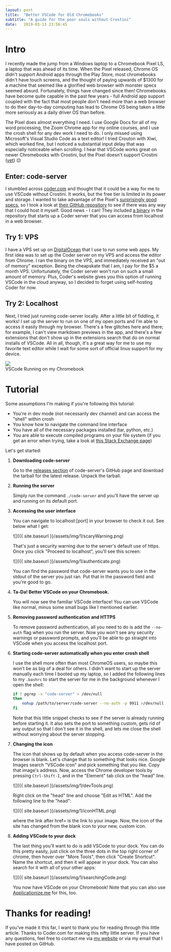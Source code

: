 ```yaml
---
layout: post
title:  "Better VSCode for Old Chromebooks"
subtitle: "A guide for the poor souls without Crostini"
date:   2019-03-13 23:56:45
---
```


# Intro

I recently made the jump from a Windows laptop to a Chromebook Pixel LS, a laptop that was ahead of its time. When the Pixel released, Chrome OS didn't support Android apps through the Play Store, most chromebooks didn't have touch screens, and the thought of paying upwards of $1300 for a machine that seemed like a glorified web browser with monster specs seemed absurd. Fortunately, things have changed since then! Chromebooks have become quite capable in the past few years - full Android app support coupled with the fact that most people don't need more than a web browser to do their day-to-day computing has lead to Chrome OS being taken a little more seriously as a daily driver OS than before.

The Pixel does almost everything I need. I use Google Docs for all of my word processing, the Zoom Chrome app for my online courses, and I use the crosh shell for any dev work I need to do. I only missed using Microsoft's Visual Studio Code as a text editor! I tried Crouton with Xiwi, which worked fine, but I noticed a substantial input delay that was especially noticeable when scrolling. I hear that VSCode works great on newer Chromebooks with Crostini, but the Pixel doesn't support Crostini ([yet](https://9to5google.com/2018/11/07/linux-app-support-2015-chromebook-pixel/)) 😔

## Enter: code-server

I stumbled across [coder.com](https://coder.com/) and thought that it could be a way for me to use VSCode without Crostini. It works, but the free tier is limited in its power and storage. I wanted to take advantage of the Pixel's [surprisingly good specs](https://en.wikipedia.org/wiki/Chromebook_Pixel#Specifications), so I took a look at [their GitHub repository](https://github.com/codercom/code-server) to see if there was any way that I could host it myself. Good news - I can! They included [a binary](https://github.com/codercom/code-server/releases) in the repository that starts up a Coder server that you can access from localhost in a web browser.

## Try 1: VPS

I have a VPS set up on [DigitalOcean](https://www.digitalocean.com/) that I use to run some web apps. My first idea was to set up the Coder server on my VPS and access the editor from Chrome. I ran the binary on the VPS, and immediately received an "out of memory" exception. Being the cheapskate that I am, I pay for the $5 a month VPS. Unfortunately, the Coder server won't run on such a small amount of memory. Plus, Coder's website gives you this option of running VSCode in the cloud anyway, so I decided to forget using self-hosting Coder for now.

## Try 2: Localhost

Next, I tried just running code-server locally. After a little bit of fiddling, it works! I set up the server to run on one of my open ports and I'm able to access it easily through my browser. There's a few glitches here and there; for example, I can't view markdown previews in the app, and there's a few extensions that don't show up in the extensions search that do on normal installs of VSCode. All in all, though, it's a great way for me to use my favorite text editor while I wait for some sort of official linux support for my device.

<div class="imgcap">
<img src="{{ site.baseurl }}/assets/img/1/codeOnSamus.png">
<div class="thecap">VSCode Running on my Chromebook</div>
</div>

# Tutorial

Some assumptions I'm making if you're following this tutorial:

- You're in dev mode (not necessarily dev channel) and can access the "shell" within crosh
- You know how to navigate the command line interface
- You have all of the necessary packages installed (tar, python, etc.)
- You are able to execute compiled programs on your file system (if you get an error when trying, take a look at [this Stack Exchange page](https://superuser.com/questions/1264615/permission-denied-on-chromebook-even-with-sudo))

Let's get started:

1. **Downloading code-server**


    Go to the [releases section](https://github.com/codercom/code-server/releases) of code-server's GitHub page and download the tarball for the latest release. Unpack the tarball.

1. **Running the server**


    Simply run the command `./code-server` and you'll have the server up and running on its default port.

1. **Accessing the user interface**


    You can navigate to localhost:[port] in your browser to check it out. See below what I get:

    ![]({{ site.baseurl }}/assets/img/1/scaryWarning.png)

    That's just a security warning due to the server's default use of https. Once you click "Proceed to localhost", you'll see this screen:

    ![]({{ site.baseurl }}/assets/img/1/authenticate.png)

    You can find the password that code-server wants you to use in the stdout of the server you just ran. Put that in the password field and you're good to go.

1. **Ta-Da! Better VSCode on your Chromebook.**


    You will now see the familiar VSCode interface! You can use VSCode like normal, minus some small bugs like I mentioned earlier.

1. **Removing password authentication and HTTPS**


    To remove password authentication, all you need to do is add the `--no-auth` flag when you run the server. Now you won't see any security warnings or password prompts, and you'll be able to go straight into VSCode when you access the localhost port.

1. **Starting code-server automatically when you enter crosh shell**


    I use the shell more often than most ChromeOS users, so maybe this won't be as big of a deal for others. I didn't want to start up the server manually each time I booted up my laptop, so I added the following lines to my `.bashrc` to start the server for me in the background whenever I open the shell:

    ```bash
    if ! pgrep -x "code-server" > /dev/null
    then
        nohup /path/to/server/code-server --no-auth -p 9911 >/dev/null 2>&1 &
    fi
    ```

    Note that this little snippet checks to see if the server is already running before starting it. It also sets the port to something custom, gets rid of any output so that I don't see it in the shell, and lets me close the shell without worrying about the server stopping.

1. **Changing the icon**


    The icon that shows up by default when you access code-server in the browser is blank. Let's change that to something that looks nice. Google Images search "VSCode icon" and pick something that you like. Copy that image's address. Now, access the Chrome developer tools by pressing `Ctrl-Shift-I`, and in the "Element" tab click on the "head" line.

    ![]({{ site.baseurl }}/assets/img/1/devTools.png)
    
    Right click on the "head" line and choose "Edit as HTML". Add the following line to the "head":

    ![]({{ site.baseurl }}/assets/img/1/iconHTML.png)

    where the link after href= is the link to your image. Now, the icon of the site has changed from the blank icon to your new, custom icon.

1. **Adding VSCode to your dock**


    The last thing you'll want to do is add VSCode to your dock. You can do this pretty easily, just click on the three dots in the top right corner of chrome, then hover over "More Tools", then click "Create Shortcut". Name the shortcut, and then it will appear in your dock. You can also search for it with all of your other apps:

    ![]({{ site.baseurl }}/assets/img/1/searchingCode.png)

    You now have VSCode on your Chromebook! Note that you can also use [Applicationize.me](https://applicationize.me/now) for this, too.

# Thanks for reading!

If you've made it this far, I want to thank you for reading through this little article. Thanks to Coder.com for making this nifty little server. If you have any questions, feel free to contact me via [my website](https://nick.marcopo.li/) or via my email that I have posted on GitHub.